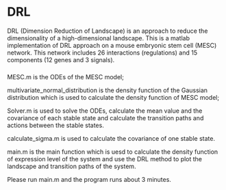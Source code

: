 # DRL
DRL (Dimension Reduction of Landscape) is an approach to  reduce the dimensionality of a high-dimensional landscape.
This is a matlab implementation of DRL approach on a mouse embryonic stem cell (MESC) network. This network includes 26 interactions (regulations) and 15 components (12 genes and 3 signals).


#####
MESC.m is the ODEs of the MESC model;

multivariate_normal_distribution is the density function of the Gaussian distribution which is used to calculate the density function of MESC model;

Solver.m is used to solve the ODEs, calculate the mean value and the covariance of each stable state and calculate the transition paths and actions between the stable states.

calculate_sigma.m is used to calculate the covariance of one stable state.

main.m is the main function which is uesd to calculate the density function of expression level of the system and use the DRL method to plot the landscape and transition paths of the system.
 

Please run main.m and the program runs about 3 minutes.
